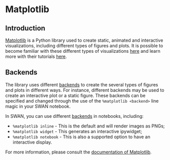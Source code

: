 # Matplotlib

## Introduction

[Matplotlib](https://matplotlib.org/stable/) is a Python library used to create static, animated and interactive visualizations, including different types of figures and plots. It is possible to become familiar with these different types of visualizations [here](https://matplotlib.org/stable/plot_types/index.html) and learn more with their tutorials [here](https://matplotlib.org/stable/tutorials/index.html).

## Backends

The library uses different [backends](https://matplotlib.org/stable/users/explain/figure/backends.html) to create the several types of figures and plots in different ways. For instance, different backends may be used to create an interactive plot or a static figure.
These backends can be specified and changed through the use of the `%matplotlib <backend>` line magic in your SWAN notebook.

In SWAN, you can use different [backends](https://matplotlib.org/stable/users/explain/figure/backends.html) in notebooks, including:
- `%matplotlib inline` - This is the default and will render images as PNGs;
- `%matplotlib widget` - This generates an interactive ipywidget;
- `%matplotlib notebook` - This is also a supported option to have an interactive display.

For more information, please consult the [documentation of Matplotlib](https://matplotlib.org/stable/users/explain/quick_start.html#a-simple-example).
